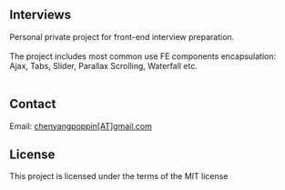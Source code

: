 <h2>Interviews</h2>
<p>
  Personal private project for front-end interview preparation. 
  <br/><br/>
  The project includes most common use FE components encapsulation: Ajax, Tabs, Slider, Parallax Scrolling, Waterfall etc.
  <br/><br/>
  <!-- p>Spring Boots and Spring MVC relevant technology stack.</p -->
</p>

<h2>Contact</h2>
<p>
  Email: <a href="mailto:chenyangpoppin@gmail.com">chenyangpoppin[AT]gmail.com</a>
</p>

<h2>License</h2>
<p>
  This project is licensed under the terms of the MIT license
</p>
